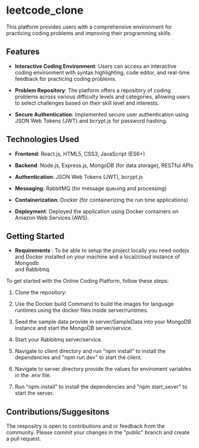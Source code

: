# leetcode_clone

This platform provides users with a comprehensive environment for practicing coding problems and improving their programming skills.

## Features

- **Interactive Coding Environment**: Users can access an interactive coding environment with syntax highlighting, code editor, and real-time feedback for practicing coding problems.
  
- **Problem Repository**: The platform offers a repository of coding problems across various difficulty levels and categories, allowing users to select challenges based on their skill level and interests.

- **Secure Authentication**: Implemented secure user authentication using JSON Web Tokens (JWT) and bcrypt.js for password hashing.

## Technologies Used

- **Frontend**: React.js, HTML5, CSS3, JavaScript (ES6+)
  
- **Backend**: Node.js, Express.js, MongoDB (for data storage), RESTful APIs
  
- **Authentication**: JSON Web Tokens (JWT), bcrypt.js
  
- **Messaging**: RabbitMQ (for message queuing and processing)
  
- **Containerization**: Docker (for containerizing the run time applications)
  
- **Deployment**: Deployed the application using Docker containers on Amazon Web Services (AWS).

## Getting Started

- **Requirements** : To be able to setup the project locally you need nodejs and Docker installed on your machine and a local/cloud instance of Mongodb   
                     and Rabbitmq.

To get started with the Online Coding Platform, follow these steps:

1. Clone the repository:

2. Use the Docker build Command to build the images for language runtimes using the docker files inside server/runtimes.

3. Seed the sample data provide in server/SampleData into your MongoDB instance and start the MongoDB server/service.

4. Start your Rabbitmq server/service.

5. Navigate to client directory and run "npm install" to install the dependencies and "npm run dev" to start the client.

6. Navigate to server directory provide the values for enviroment variables in the .env file.

7. Run "npm install" to install the dependencies and "npm start_sever" to start the server.

## Contributions/Suggesitons

The respositry is open to contributions and or feedback from the community. Please commit your changes in the "public" branch and create a pull request.
   
